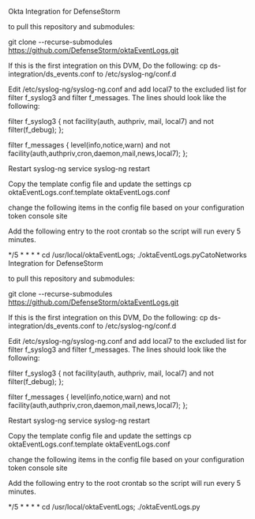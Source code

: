 Okta Integration for DefenseStorm

to pull this repository and submodules:

git clone --recurse-submodules https://github.com/DefenseStorm/oktaEventLogs.git

If this is the first integration on this DVM, Do the following:
cp ds-integration/ds_events.conf to /etc/syslog-ng/conf.d

Edit /etc/syslog-ng/syslog-ng.conf and add local7 to the excluded list for filter f_syslog3 and filter f_messages. The lines should look like the following:

filter f_syslog3 { not facility(auth, authpriv, mail, local7) and not filter(f_debug); };

filter f_messages { level(info,notice,warn) and not facility(auth,authpriv,cron,daemon,mail,news,local7); };

Restart syslog-ng service syslog-ng restart

Copy the template config file and update the settings
cp oktaEventLogs.conf.template oktaEventLogs.conf

change the following items in the config file based on your configuration token console site

Add the following entry to the root crontab so the script will run every 5 minutes.

*/5 * * * * cd /usr/local/oktaEventLogs; ./oktaEventLogs.pyCatoNetworks Integration for DefenseStorm

to pull this repository and submodules:

git clone --recurse-submodules https://github.com/DefenseStorm/oktaEventLogs.git

If this is the first integration on this DVM, Do the following:
cp ds-integration/ds_events.conf to /etc/syslog-ng/conf.d

Edit /etc/syslog-ng/syslog-ng.conf and add local7 to the excluded list for filter f_syslog3 and filter f_messages. The lines should look like the following:

filter f_syslog3 { not facility(auth, authpriv, mail, local7) and not filter(f_debug); };

filter f_messages { level(info,notice,warn) and not facility(auth,authpriv,cron,daemon,mail,news,local7); };

Restart syslog-ng service syslog-ng restart

Copy the template config file and update the settings
cp oktaEventLogs.conf.template oktaEventLogs.conf

change the following items in the config file based on your configuration token console site

Add the following entry to the root crontab so the script will run every 5 minutes.

*/5 * * * * cd /usr/local/oktaEventLogs; ./oktaEventLogs.py

